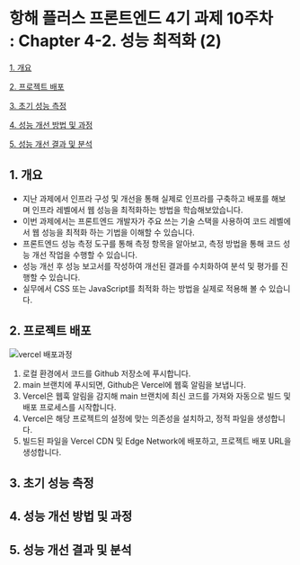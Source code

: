 # 항해 플러스 프론트엔드 4기 과제 10주차 <br/>: Chapter 4-2. 성능 최적화 (2)

[1. 개요](#1-개요)

[2. 프로젝트 배포](#2-프로젝트-배포)

[3. 초기 성능 측정](#3-초기-성능-측정)

[4. 성능 개선 방법 및 과정](#4-성능-개선-방법-및-과정)

[5. 성능 개선 결과 및 분석](#5-성능-개선-결과-및-분석)

## 1. 개요

- 지난 과제에서 인프라 구성 및 개선을 통해 실제로 인프라를 구축하고 배포를 해보며 인프라 레벨에서 웹 성능을 최적화하는 방법을 학습해보았습니다.
- 이번 과제에서는 프론트엔드 개발자가 주요 쓰는 기술 스택을 사용하여 코드 레벨에서 웹 성능을 최적화 하는 기법을 이해할 수 있습니다.
- 프론트엔드 성능 측정 도구를 통해 측정 항목을 알아보고, 측정 방법을 통해 코드 성능 개선 작업을 수행할 수 있습니다.
- 성능 개선 후 성능 보고서를 작성하여 개선된 결과를 수치화하여 분석 및 평가를 진행할 수 있습니다.
- 실무에서 CSS 또는 JavaScript를 최적화 하는 방법을 실제로 적용해 볼 수 있습니다.

## 2. 프로젝트 배포

![vercel 배포과정](https://github.com/user-attachments/assets/0b4393de-ba31-49c5-95a1-93f1acb6935d)

1. 로컬 환경에서 코드를 Github 저장소에 푸시합니다.
2. main 브랜치에 푸시되면, Github은 Vercel에 웹훅 알림을 보냅니다.
3. Vercel은 웹훅 알림을 감지해 main 브랜치에 최신 코드를 가져와 자동으로 빌드 및 배포 프로세스를 시작합니다.
4. Vercel은 해당 프로젝트의 설정에 맞는 의존성을 설치하고, 정적 파일을 생성합니다.
5. 빌드된 파일을 Vercel CDN 및 Edge Network에 배포하고, 프로젝트 배포 URL을 생성합니다.

## 3. 초기 성능 측정

## 4. 성능 개선 방법 및 과정

## 5. 성능 개선 결과 및 분석
